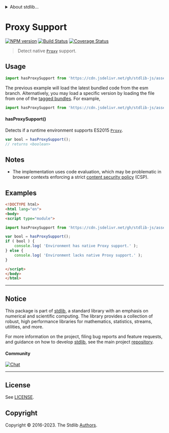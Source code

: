<!--

@license Apache-2.0

Copyright (c) 2018 The Stdlib Authors.

Licensed under the Apache License, Version 2.0 (the "License");
you may not use this file except in compliance with the License.
You may obtain a copy of the License at

   http://www.apache.org/licenses/LICENSE-2.0

Unless required by applicable law or agreed to in writing, software
distributed under the License is distributed on an "AS IS" BASIS,
WITHOUT WARRANTIES OR CONDITIONS OF ANY KIND, either express or implied.
See the License for the specific language governing permissions and
limitations under the License.

-->


<details>
  <summary>
    About stdlib...
  </summary>
  <p>We believe in a future in which the web is a preferred environment for numerical computation. To help realize this future, we've built stdlib. stdlib is a standard library, with an emphasis on numerical and scientific computation, written in JavaScript (and C) for execution in browsers and in Node.js.</p>
  <p>The library is fully decomposable, being architected in such a way that you can swap out and mix and match APIs and functionality to cater to your exact preferences and use cases.</p>
  <p>When you use stdlib, you can be absolutely certain that you are using the most thorough, rigorous, well-written, studied, documented, tested, measured, and high-quality code out there.</p>
  <p>To join us in bringing numerical computing to the web, get started by checking us out on <a href="https://github.com/stdlib-js/stdlib">GitHub</a>, and please consider <a href="https://opencollective.com/stdlib">financially supporting stdlib</a>. We greatly appreciate your continued support!</p>
</details>

# Proxy Support

[![NPM version][npm-image]][npm-url] [![Build Status][test-image]][test-url] [![Coverage Status][coverage-image]][coverage-url] <!-- [![dependencies][dependencies-image]][dependencies-url] -->

> Detect native [`Proxy`][mdn-proxy] support.



<section class="usage">

## Usage

```javascript
import hasProxySupport from 'https://cdn.jsdelivr.net/gh/stdlib-js/assert-has-proxy-support@esm/index.mjs';
```
The previous example will load the latest bundled code from the esm branch. Alternatively, you may load a specific version by loading the file from one of the [tagged bundles](https://github.com/stdlib-js/assert-has-proxy-support/tags). For example,

```javascript
import hasProxySupport from 'https://cdn.jsdelivr.net/gh/stdlib-js/assert-has-proxy-support@v0.1.1-esm/index.mjs';
```

#### hasProxySupport()

Detects if a runtime environment supports ES2015 [`Proxy`][mdn-proxy].

```javascript
var bool = hasProxySupport();
// returns <boolean>
```

</section>

<!-- /.usage -->

<section class="notes">

## Notes

-   The implementation uses code evaluation, which may be problematic in browser contexts enforcing a strict [content security policy][mdn-csp] (CSP).

</section>

<!-- /.notes -->

<section class="examples">

## Examples

<!-- eslint no-undef: "error" -->

```html
<!DOCTYPE html>
<html lang="en">
<body>
<script type="module">

import hasProxySupport from 'https://cdn.jsdelivr.net/gh/stdlib-js/assert-has-proxy-support@esm/index.mjs';

var bool = hasProxySupport();
if ( bool ) {
    console.log( 'Environment has native Proxy support.' );
} else {
    console.log( 'Environment lacks native Proxy support.' );
}

</script>
</body>
</html>
```

</section>

<!-- /.examples -->



<!-- Section for related `stdlib` packages. Do not manually edit this section, as it is automatically populated. -->

<section class="related">

</section>

<!-- /.related -->

<!-- Section for all links. Make sure to keep an empty line after the `section` element and another before the `/section` close. -->


<section class="main-repo" >

* * *

## Notice

This package is part of [stdlib][stdlib], a standard library with an emphasis on numerical and scientific computing. The library provides a collection of robust, high performance libraries for mathematics, statistics, streams, utilities, and more.

For more information on the project, filing bug reports and feature requests, and guidance on how to develop [stdlib][stdlib], see the main project [repository][stdlib].

#### Community

[![Chat][chat-image]][chat-url]

---

## License

See [LICENSE][stdlib-license].


## Copyright

Copyright &copy; 2016-2023. The Stdlib [Authors][stdlib-authors].

</section>

<!-- /.stdlib -->

<!-- Section for all links. Make sure to keep an empty line after the `section` element and another before the `/section` close. -->

<section class="links">

[npm-image]: http://img.shields.io/npm/v/@stdlib/assert-has-proxy-support.svg
[npm-url]: https://npmjs.org/package/@stdlib/assert-has-proxy-support

[test-image]: https://github.com/stdlib-js/assert-has-proxy-support/actions/workflows/test.yml/badge.svg?branch=v0.1.1
[test-url]: https://github.com/stdlib-js/assert-has-proxy-support/actions/workflows/test.yml?query=branch:v0.1.1

[coverage-image]: https://img.shields.io/codecov/c/github/stdlib-js/assert-has-proxy-support/main.svg
[coverage-url]: https://codecov.io/github/stdlib-js/assert-has-proxy-support?branch=main

<!--

[dependencies-image]: https://img.shields.io/david/stdlib-js/assert-has-proxy-support.svg
[dependencies-url]: https://david-dm.org/stdlib-js/assert-has-proxy-support/main

-->

[chat-image]: https://img.shields.io/gitter/room/stdlib-js/stdlib.svg
[chat-url]: https://app.gitter.im/#/room/#stdlib-js_stdlib:gitter.im

[stdlib]: https://github.com/stdlib-js/stdlib

[stdlib-authors]: https://github.com/stdlib-js/stdlib/graphs/contributors

[cli-section]: https://github.com/stdlib-js/assert-has-proxy-support#cli
[cli-url]: https://github.com/stdlib-js/assert-has-proxy-support/tree/cli
[@stdlib/assert-has-proxy-support]: https://github.com/stdlib-js/assert-has-proxy-support/tree/main

[umd]: https://github.com/umdjs/umd
[es-module]: https://developer.mozilla.org/en-US/docs/Web/JavaScript/Guide/Modules

[deno-url]: https://github.com/stdlib-js/assert-has-proxy-support/tree/deno
[umd-url]: https://github.com/stdlib-js/assert-has-proxy-support/tree/umd
[esm-url]: https://github.com/stdlib-js/assert-has-proxy-support/tree/esm
[branches-url]: https://github.com/stdlib-js/assert-has-proxy-support/blob/main/branches.md

[stdlib-license]: https://raw.githubusercontent.com/stdlib-js/assert-has-proxy-support/main/LICENSE

[mdn-proxy]: https://developer.mozilla.org/en-US/docs/Web/JavaScript/Reference/Global_Objects/Proxy

[mdn-csp]: https://developer.mozilla.org/en-US/docs/Web/HTTP/CSP

</section>

<!-- /.links -->
